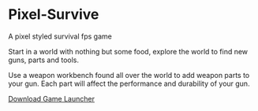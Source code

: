 # Pixel-Survive
A pixel styled survival fps game

Start in a world with nothing but some food, explore the world to find new guns, parts and tools.

Use a weapon workbench found all over the world to add weapon parts to your gun. Each part will affect the performance and durability of your gun.

<a href="https://raw.githubusercontent.com/Jaden-Allen/Pixel-Survive/main/PixelSurvive/Game%20Launcher/GameLauncher.exe">Download Game Launcher</a>
